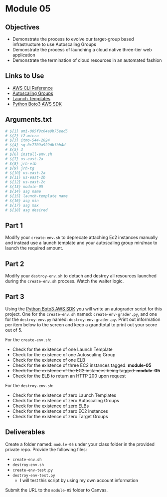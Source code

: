 # Module 05

## Objectives

* Demonstrate the process to evolve our target-group based infrastructure to use Autoscaling Groups
* Demonstrate the process of launching a cloud native three-tier web application
* Demonstrate the termination of cloud resources in an automated fashion

## Links to Use

* [AWS CLI Reference](https://awscli.amazonaws.com/v2/documentation/api/latest/reference/index.html "webpage aws cli sdk")
* [Autoscaling Groups](https://awscli.amazonaws.com/v2/documentation/api/latest/reference/autoscaling/index.html "autoscaling groups")
* [Launch Templates](https://awscli.amazonaws.com/v2/documentation/api/latest/reference/ec2/create-launch-template.html "Create Launch Templates")
* [Python Boto3 AWS SDK](https://boto3.amazonaws.com/v1/documentation/api/latest/index.html "Python Boto3 AWS SDK")

## Arguments.txt

```bash
# ${1} ami-085f9c64a9b75eed5
# ${2} t2.micro
# ${3} itmo-544-2024
# ${4} sg-0c7709a929dbfbb4d
# ${5} 3
# ${6} install-env.sh
# ${7} us-east-2a
# ${8} jrh-elb
# ${9} jrh-tg
# ${10} us-east-2a
# ${11} us-east-2b
# ${12} us-east-2c
# ${13} module-05
# ${14} asg name
# ${15} launch-template name
# ${16} asg min
# ${17} asg max
# ${18} asg desired
```

## Part 1

Modify your `create-env.sh` to deprecate attaching Ec2 instances manually and instead use a launch template and your autoscaling group min/max to launch the required amount.

## Part 2

Modify your `destroy-env.sh` to detach and destroy all resources launched during the `create-env.sh` process. Watch the waiter logic.

## Part 3

Using the [Python Boto3 AWS SDK](https://boto3.amazonaws.com/v1/documentation/api/latest/index.html "Python Boto3 AWS SDK") you will write an autograder script for this project. One for the `create-env.sh` named: `create-env-grader.py`, and one for the `destroy-env.py` named: `destroy-env-grader.py`. Print out information per item below to the screen and keep a grandtotal to print out your score out of 5.

For the `create-env.sh`:

* Check for the existence of one Launch Template
* Check for the existence of one Autoscaling Group
* Check for the existence of one ELB
* Check for the existence of three EC2 instances tagged: **module-05**
* ~~Check for the existence of the EC2 instances being tagged: **module-05**~~
* Check for the ELB to return an HTTP 200 upon request

For the `destroy-env.sh`:

* Check for the existence of zero Launch Templates
* Check for the existence of zero Autoscaling Groups
* Check for the existence of zero ELBs
* Check for the existence of zero EC2 instances
* Check for the existence of zero Target Groups

## Deliverables

Create a folder named: `module-05` under your class folder in the provided private repo. Provide the following files:

* `create-env.sh`
* `destroy-env.sh`
* `create-env-test.py`
* `destroy-env-test.py`
  * I will test this script by using my own account information

Submit the URL to the `module-05` folder to Canvas.
